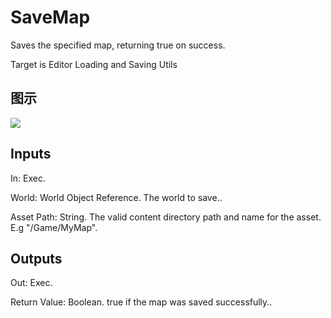 # SaveMap

Saves the specified map, returning true on success.

Target is Editor Loading and Saving Utils

## 图示

![]($-20221218-18495081.png)

## Inputs

In: Exec.

World: World Object Reference. The world to save..

Asset Path: String. The valid content directory path and name for the asset. E.g "/Game/MyMap".  

## Outputs

Out: Exec.

Return Value: Boolean. true if the map was saved successfully..


